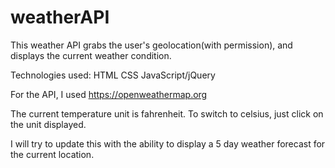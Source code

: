 # weatherAPI

This weather API grabs the user's geolocation(with permission), and displays the current weather condition.

Technologies used:
HTML
CSS
JavaScript/jQuery

For the API, I used https://openweathermap.org

The current temperature unit is fahrenheit.  To switch to celsius, just click on the unit displayed.

I will try to update this with the ability to display a 5 day weather forecast for the current location.